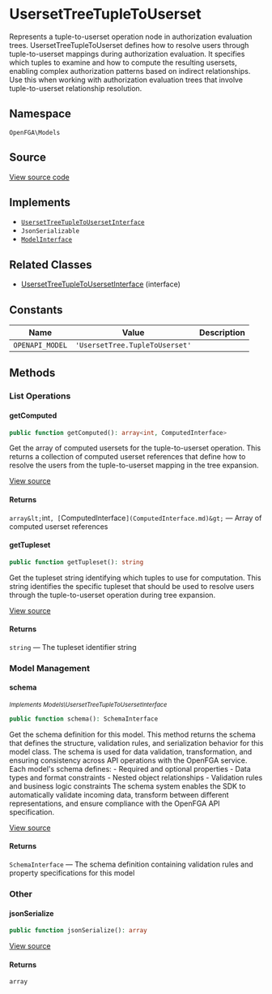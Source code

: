 # UsersetTreeTupleToUserset

Represents a tuple-to-userset operation node in authorization evaluation trees. UsersetTreeTupleToUserset defines how to resolve users through tuple-to-userset mappings during authorization evaluation. It specifies which tuples to examine and how to compute the resulting usersets, enabling complex authorization patterns based on indirect relationships. Use this when working with authorization evaluation trees that involve tuple-to-userset relationship resolution.

## Namespace
`OpenFGA\Models`

## Source
[View source code](https://github.com/evansims/openfga-php/blob/main/src/Models/UsersetTreeTupleToUserset.php)

## Implements
* [`UsersetTreeTupleToUsersetInterface`](UsersetTreeTupleToUsersetInterface.md)
* `JsonSerializable`
* [`ModelInterface`](ModelInterface.md)

## Related Classes
* [UsersetTreeTupleToUsersetInterface](Models/UsersetTreeTupleToUsersetInterface.md) (interface)

## Constants
| Name | Value | Description |
|------|-------|-------------|
| `OPENAPI_MODEL` | `'UsersetTree.TupleToUserset'` |  |

## Methods

### List Operations
#### getComputed

```php
public function getComputed(): array<int, ComputedInterface>
```

Get the array of computed usersets for the tuple-to-userset operation. This returns a collection of computed userset references that define how to resolve the users from the tuple-to-userset mapping in the tree expansion.

[View source](https://github.com/evansims/openfga-php/blob/main/src/Models/UsersetTreeTupleToUserset.php#L58)

#### Returns
`array&lt;`int`, [`ComputedInterface`](ComputedInterface.md)&gt;` — Array of computed userset references
#### getTupleset

```php
public function getTupleset(): string
```

Get the tupleset string identifying which tuples to use for computation. This string identifies the specific tupleset that should be used to resolve users through the tuple-to-userset operation during tree expansion.

[View source](https://github.com/evansims/openfga-php/blob/main/src/Models/UsersetTreeTupleToUserset.php#L67)

#### Returns
`string` — The tupleset identifier string
### Model Management
#### schema

*<small>Implements Models\UsersetTreeTupleToUsersetInterface</small>*

```php
public function schema(): SchemaInterface
```

Get the schema definition for this model. This method returns the schema that defines the structure, validation rules, and serialization behavior for this model class. The schema is used for data validation, transformation, and ensuring consistency across API operations with the OpenFGA service. Each model&#039;s schema defines: - Required and optional properties - Data types and format constraints - Nested object relationships - Validation rules and business logic constraints The schema system enables the SDK to automatically validate incoming data, transform between different representations, and ensure compliance with the OpenFGA API specification.

[View source](https://github.com/evansims/openfga-php/blob/main/src/Models/ModelInterface.php#L52)

#### Returns
`SchemaInterface` — The schema definition containing validation rules and property specifications for this model
### Other
#### jsonSerialize

```php
public function jsonSerialize(): array
```

[View source](https://github.com/evansims/openfga-php/blob/main/src/Models/UsersetTreeTupleToUserset.php#L76)

#### Returns
`array`
